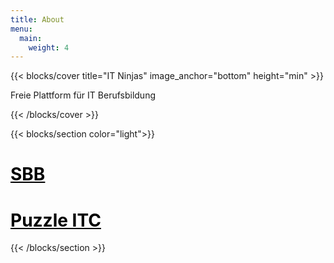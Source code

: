 ```yaml
---
title: About
menu:
  main:
    weight: 4
---
```


{{< blocks/cover title="IT Ninjas" image_anchor="bottom" height="min" >}}
<p class="lead mt-5">Freie Plattform für IT Berufsbildung
</p>
{{< /blocks/cover >}}


{{< blocks/section color="light">}}

<div class="col-xs-12 col-sm-6 col-md-6 col-lg-6">
<h1 class="text-center"><a href="https://company.sbb.ch/de/home.html" target="_blank" style="color:black">SBB</a></h1>
</div>

<div class="col-xs-12 col-sm-6 col-md-6 col-lg-6">
<h1 class="text-center"><a href="https://www.puzzle.ch" target="_blank" style="color:black">Puzzle ITC</a></h1>
</div>

{{< /blocks/section >}}


